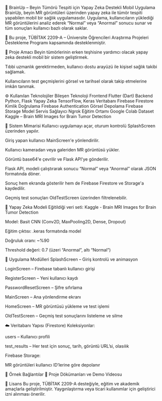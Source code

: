 🧠 BrainUp – Beyin Tümörü Tespiti için Yapay Zeka Destekli Mobil Uygulama
BrainUp, beyin MR görüntüleri üzerinden yapay zeka ile tümör tespiti yapabilen mobil bir sağlık uygulamasıdır. Uygulama, kullanıcıların yüklediği MR görüntülerini analiz ederek “Normal” veya “Anormal” sonucu sunar ve tüm sonuçları kullanıcı bazlı olarak saklar.

📌 Bu proje, TÜBİTAK 2209-A – Üniversite Öğrencileri Araştırma Projeleri Destekleme Programı kapsamında desteklenmiştir.

🎯 Proje Amacı
Beyin tümörlerinin erken teşhisine yardımcı olacak yapay zeka destekli mobil bir sistem geliştirmek.

Tıbbi uzmanlık gerektirmeden, kullanıcı dostu arayüzü ile kişisel sağlık takibi sağlamak.

Kullanıcıların test geçmişlerini görsel ve tarihsel olarak takip etmelerine imkân tanımak.

⚙️ Kullanılan Teknolojiler
Bileşen	Teknoloji
Frontend	Flutter (Dart)
Backend	Python, Flask
Yapay Zeka	TensorFlow, Keras
Veritabanı	Firebase Firestore
Kimlik Doğrulama	Firebase Authentication
Görsel Depolama	Firebase Storage
Model Servis Sağlayıcı	Ngrok
Eğitim Ortamı	Google Colab
Dataset	Kaggle – Brain MRI Images for Brain Tumor Detection

🧩 Sistem Mimarisi
Kullanıcı uygulamayı açar, oturum kontrolü SplashScreen üzerinden yapılır.

Giriş yapan kullanıcı MainScreen'e yönlendirilir.

Kullanıcı kameradan veya galeriden MR görüntüsü yükler.

Görüntü base64'e çevrilir ve Flask API'ye gönderilir.

Flask API, modeli çalıştırarak sonucu “Normal” veya “Anormal” olarak JSON formatında döner.

Sonuç hem ekranda gösterilir hem de Firebase Firestore ve Storage'a kaydedilir.

Geçmiş test sonuçları OldTestScreen üzerinden filtrelenebilir.

🧠 Yapay Zeka Modeli
Eğitildiği veri seti: Kaggle - Brain MRI Images for Brain Tumor Detection

Model: Basit CNN (Conv2D, MaxPooling2D, Dense, Dropout)

Eğitim çıktısı: .keras formatında model

Doğruluk oranı: ~%90

Threshold değeri: 0.7 (üzeri “Anormal”, altı “Normal”)

📱 Uygulama Modülleri
SplashScreen – Giriş kontrolü ve animasyon

LoginScreen – Firebase tabanlı kullanıcı girişi

RegisterScreen – Yeni kullanıcı kaydı

PasswordResetScreen – Şifre sıfırlama

MainScreen – Ana yönlendirme ekranı

HomeScreen – MR görüntüsü yükleme ve test işlemi

OldTestScreen – Geçmiş test sonuçlarını listeleme ve silme

☁️ Veritabanı Yapısı (Firestore)
Koleksiyonlar:

users – Kullanıcı profili

test_results – Her test için sonuç, tarih, görüntü URL’si, olasılık

Firebase Storage:

MR görüntüleri kullanıcı ID’lerine göre depolanır

📎 Örnek Bağlantılar
📂 Proje Dökümanları ve Demo Videosu

📝 Lisans
Bu proje, TÜBİTAK 2209-A desteğiyle, eğitim ve akademik amaçlarla geliştirilmiştir. Yaygınlaştırma veya ticari kullanımlar için geliştirici izni alınması önerilir.

